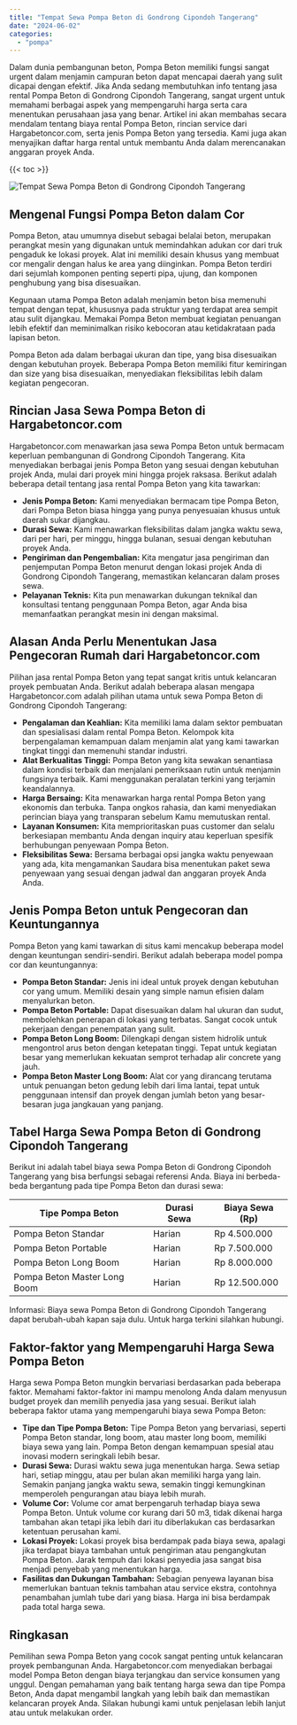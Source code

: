 ```yaml
---
title: "Tempat Sewa Pompa Beton di Gondrong Cipondoh Tangerang"
date: "2024-06-02"
categories: 
  - "pompa"
---
```




Dalam dunia pembangunan beton, Pompa Beton memiliki fungsi sangat urgent dalam menjamin campuran beton dapat mencapai daerah yang sulit dicapai dengan efektif. Jika Anda sedang membutuhkan info tentang jasa rental Pompa Beton di Gondrong Cipondoh Tangerang, sangat urgent untuk memahami berbagai aspek yang mempengaruhi harga serta cara menentukan perusahaan jasa yang benar. Artikel ini akan membahas secara mendalam tentang biaya rental Pompa Beton, rincian service dari Hargabetoncor.com, serta jenis Pompa Beton yang tersedia. Kami juga akan menyajikan daftar harga rental untuk membantu Anda dalam merencanakan anggaran proyek Anda.

{{< toc >}}

![Tempat Sewa Pompa Beton di Gondrong Cipondoh Tangerang](https://hargareadymixid.github.io/pompa/concrete-pump%20(23).png)

## Mengenal Fungsi Pompa Beton dalam Cor

Pompa Beton, atau umumnya disebut sebagai belalai beton, merupakan perangkat mesin yang digunakan untuk memindahkan adukan cor dari truk pengaduk ke lokasi proyek. Alat ini memiliki desain khusus yang membuat cor mengalir dengan halus ke area yang diinginkan. Pompa Beton terdiri dari sejumlah komponen penting seperti pipa, ujung, dan komponen penghubung yang bisa disesuaikan.

Kegunaan utama Pompa Beton adalah menjamin beton bisa memenuhi tempat dengan tepat, khususnya pada struktur yang terdapat area sempit atau sulit dijangkau. Memakai Pompa Beton membuat kegiatan penuangan lebih efektif dan meminimalkan risiko kebocoran atau ketidakrataan pada lapisan beton.

Pompa Beton ada dalam berbagai ukuran dan tipe, yang bisa disesuaikan dengan kebutuhan proyek. Beberapa Pompa Beton memiliki fitur kemiringan dan size yang bisa disesuaikan, menyediakan fleksibilitas lebih dalam kegiatan pengecoran.

## Rincian Jasa Sewa Pompa Beton di Hargabetoncor.com

Hargabetoncor.com menawarkan jasa sewa Pompa Beton untuk bermacam keperluan pembangunan di Gondrong Cipondoh Tangerang. Kita menyediakan berbagai jenis Pompa Beton yang sesuai dengan kebutuhan projek Anda, mulai dari proyek mini hingga projek raksasa. Berikut adalah beberapa detail tentang jasa rental Pompa Beton yang kita tawarkan:

- **Jenis Pompa Beton:** Kami menyediakan bermacam tipe Pompa Beton, dari Pompa Beton biasa hingga yang punya penyesuaian khusus untuk daerah sukar dijangkau.
- **Durasi Sewa:** Kami menawarkan fleksibilitas dalam jangka waktu sewa, dari per hari, per minggu, hingga bulanan, sesuai dengan kebutuhan proyek Anda.
- **Pengiriman dan Pengembalian:** Kita mengatur jasa pengiriman dan penjemputan Pompa Beton menurut dengan lokasi projek Anda di Gondrong Cipondoh Tangerang, memastikan kelancaran dalam proses sewa.
- **Pelayanan Teknis:** Kita pun menawarkan dukungan teknikal dan konsultasi tentang penggunaan Pompa Beton, agar Anda bisa memanfaatkan perangkat mesin ini dengan maksimal.

## Alasan Anda Perlu Menentukan Jasa Pengecoran Rumah dari Hargabetoncor.com

Pilihan jasa rental Pompa Beton yang tepat sangat kritis untuk kelancaran proyek pembuatan Anda. Berikut adalah beberapa alasan mengapa Hargabetoncor.com adalah pilihan utama untuk sewa Pompa Beton di Gondrong Cipondoh Tangerang:

- **Pengalaman dan Keahlian:** Kita memiliki lama dalam sektor pembuatan dan spesialisasi dalam rental Pompa Beton. Kelompok kita berpengalaman kemampuan dalam menjamin alat yang kami tawarkan tingkat tinggi dan memenuhi standar industri.
- **Alat Berkualitas Tinggi:** Pompa Beton yang kita sewakan senantiasa dalam kondisi terbaik dan menjalani pemeriksaan rutin untuk menjamin fungsinya terbaik. Kami menggunakan peralatan terkini yang terjamin keandalannya.
- **Harga Bersaing:** Kita menawarkan harga rental Pompa Beton yang ekonomis dan terbuka. Tanpa ongkos rahasia, dan kami menyediakan perincian biaya yang transparan sebelum Kamu memutuskan rental.
- **Layanan Konsumen:** Kita memprioritaskan puas customer dan selalu berkesiapan membantu Anda dengan inquiry atau keperluan spesifik berhubungan penyewaan Pompa Beton.
- **Fleksibilitas Sewa:** Bersama berbagai opsi jangka waktu penyewaan yang ada, kita mengamankan Saudara bisa menentukan paket sewa penyewaan yang sesuai dengan jadwal dan anggaran proyek Anda Anda.

## Jenis Pompa Beton untuk Pengecoran dan Keuntungannya

Pompa Beton yang kami tawarkan di situs kami mencakup beberapa model dengan keuntungan sendiri-sendiri. Berikut adalah beberapa model pompa cor dan keuntungannya:

- **Pompa Beton Standar:** Jenis ini ideal untuk proyek dengan kebutuhan cor yang umum. Memiliki desain yang simple namun efisien dalam menyalurkan beton.
- **Pompa Beton Portable:** Dapat disesuaikan dalam hal ukuran dan sudut, membolehkan penerapan di lokasi yang terbatas. Sangat cocok untuk pekerjaan dengan penempatan yang sulit.
- **Pompa Beton Long Boom:** Dilengkapi dengan sistem hidrolik untuk mengontrol arus beton dengan ketepatan tinggi. Tepat untuk kegiatan besar yang memerlukan kekuatan semprot terhadap alir concrete yang jauh.
- **Pompa Beton Master Long Boom:** Alat cor yang dirancang terutama untuk penuangan beton gedung lebih dari lima lantai, tepat untuk penggunaan intensif dan proyek dengan jumlah beton yang besar-besaran juga jangkauan yang panjang.

## Tabel Harga Sewa Pompa Beton di Gondrong Cipondoh Tangerang

Berikut ini adalah tabel biaya sewa Pompa Beton di Gondrong Cipondoh Tangerang yang bisa berfungsi sebagai referensi Anda. Biaya ini berbeda-beda bergantung pada tipe Pompa Beton dan durasi sewa:

| Tipe Pompa Beton | Durasi Sewa | Biaya Sewa (Rp) |
| --- | --- | --- |
| Pompa Beton Standar | Harian | Rp 4.500.000 |
| Pompa Beton Portable | Harian | Rp 7.500.000 |
| Pompa Beton Long Boom | Harian | Rp 8.000.000 |
| Pompa Beton Master Long Boom | Harian | Rp 12.500.000 |

Informasi: Biaya sewa Pompa Beton di Gondrong Cipondoh Tangerang dapat berubah-ubah kapan saja dulu. Untuk harga terkini silahkan hubungi.

## Faktor-faktor yang Mempengaruhi Harga Sewa Pompa Beton

Harga sewa Pompa Beton mungkin bervariasi berdasarkan pada beberapa faktor. Memahami faktor-faktor ini mampu menolong Anda dalam menyusun budget proyek dan memilih penyedia jasa yang sesuai. Berikut ialah beberapa faktor utama yang mempengaruhi biaya sewa Pompa Beton:

- **Tipe dan Tipe Pompa Beton:** Tipe Pompa Beton yang bervariasi, seperti Pompa Beton standar, long boom, atau master long boom, memiliki biaya sewa yang lain. Pompa Beton dengan kemampuan spesial atau inovasi modern seringkali lebih besar.
- **Durasi Sewa:** Durasi waktu sewa juga menentukan harga. Sewa setiap hari, setiap minggu, atau per bulan akan memiliki harga yang lain. Semakin panjang jangka waktu sewa, semakin tinggi kemungkinan memperoleh pengurangan atau biaya lebih murah.
- **Volume Cor:** Volume cor amat berpengaruh terhadap biaya sewa Pompa Beton. Untuk volume cor kurang dari 50 m3, tidak dikenai harga tambahan akan tetapi jika lebih dari itu diberlakukan cas berdasarkan ketentuan perusahan kami.
- **Lokasi Proyek:** Lokasi proyek bisa berdampak pada biaya sewa, apalagi jika terdapat biaya tambahan untuk pengiriman atau pengangkutan Pompa Beton. Jarak tempuh dari lokasi penyedia jasa sangat bisa menjadi penyebab yang menentukan harga.
- **Fasilitas dan Dukungan Tambahan:** Sebagian penyewa layanan bisa memerlukan bantuan teknis tambahan atau service ekstra, contohnya penambahan jumlah tube dari yang biasa. Harga ini bisa berdampak pada total harga sewa.

## Ringkasan

Pemilihan sewa Pompa Beton yang cocok sangat penting untuk kelancaran proyek pembangunan Anda. Hargabetoncor.com menyediakan berbagai model Pompa Beton dengan biaya terjangkau dan service konsumen yang unggul. Dengan pemahaman yang baik tentang harga sewa dan tipe Pompa Beton, Anda dapat mengambil langkah yang lebih baik dan memastikan kelancaran proyek Anda. Silakan hubungi kami untuk penjelasan lebih lanjut atau untuk melakukan order.
